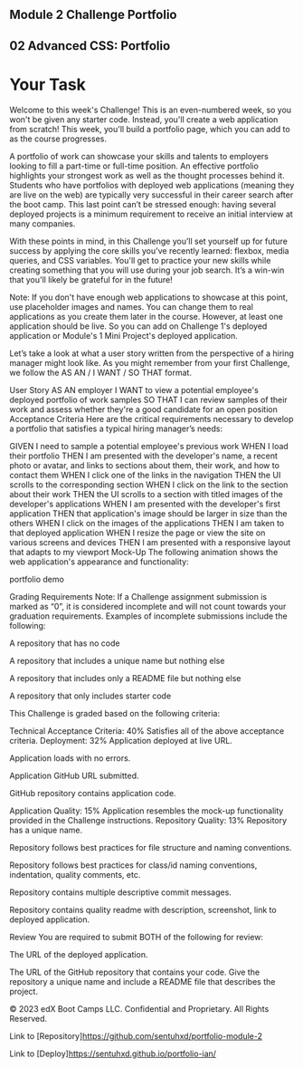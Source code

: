 ## Module 2 Challenge Portfolio
## 02 Advanced CSS: Portfolio

# Your Task

Welcome to this week's Challenge! This is an even-numbered week, so you won't be given any starter code. Instead, you'll create a web application from scratch! This week, you'll build a portfolio page, which you can add to as the course progresses.

A portfolio of work can showcase your skills and talents to employers looking to fill a part-time or full-time position. An effective portfolio highlights your strongest work as well as the thought processes behind it. Students who have portfolios with deployed web applications (meaning they are live on the web) are typically very successful in their career search after the boot camp. This last point can’t be stressed enough: having several deployed projects is a minimum requirement to receive an initial interview at many companies.

With these points in mind, in this Challenge you’ll set yourself up for future success by applying the core skills you've recently learned: flexbox, media queries, and CSS variables. You'll get to practice your new skills while creating something that you will use during your job search. It’s a win-win that you'll likely be grateful for in the future!

Note: If you don't have enough web applications to showcase at this point, use placeholder images and names. You can change them to real applications as you create them later in the course. However, at least one application should be live. So you can add on Challenge 1's deployed application or Module's 1 Mini Project's deployed application.

Let’s take a look at what a user story written from the perspective of a hiring manager might look like. As you might remember from your first Challenge, we follow the AS AN / I WANT / SO THAT format.

User Story
AS AN employer
I WANT to view a potential employee's deployed portfolio of work samples
SO THAT I can review samples of their work and assess whether they're a good candidate for an open position
Acceptance Criteria
Here are the critical requirements necessary to develop a portfolio that satisfies a typical hiring manager’s needs:

GIVEN I need to sample a potential employee's previous work
WHEN I load their portfolio
THEN I am presented with the developer's name, a recent photo or avatar, and links to sections about them, their work, and how to contact them
WHEN I click one of the links in the navigation
THEN the UI scrolls to the corresponding section
WHEN I click on the link to the section about their work
THEN the UI scrolls to a section with titled images of the developer's applications
WHEN I am presented with the developer's first application
THEN that application's image should be larger in size than the others
WHEN I click on the images of the applications
THEN I am taken to that deployed application
WHEN I resize the page or view the site on various screens and devices
THEN I am presented with a responsive layout that adapts to my viewport
Mock-Up
The following animation shows the web application's appearance and functionality:

portfolio demo

Grading Requirements
Note: If a Challenge assignment submission is marked as “0”, it is considered incomplete and will not count towards your graduation requirements. Examples of incomplete submissions include the following:

A repository that has no code

A repository that includes a unique name but nothing else

A repository that includes only a README file but nothing else

A repository that only includes starter code

This Challenge is graded based on the following criteria:

Technical Acceptance Criteria: 40%
Satisfies all of the above acceptance criteria.
Deployment: 32%
Application deployed at live URL.

Application loads with no errors.

Application GitHub URL submitted.

GitHub repository contains application code.

Application Quality: 15%
Application resembles the mock-up functionality provided in the Challenge instructions.
Repository Quality: 13%
Repository has a unique name.

Repository follows best practices for file structure and naming conventions.

Repository follows best practices for class/id naming conventions, indentation, quality comments, etc.

Repository contains multiple descriptive commit messages.

Repository contains quality readme with description, screenshot, link to deployed application.

Review
You are required to submit BOTH of the following for review:

The URL of the deployed application.

The URL of the GitHub repository that contains your code. Give the repository a unique name and include a README file that describes the project.

© 2023 edX Boot Camps LLC. Confidential and Proprietary. All Rights Reserved.

Link to [Repository]https://github.com/sentuhxd/portfolio-module-2

Link to [Deploy]https://sentuhxd.github.io/portfolio-ian/